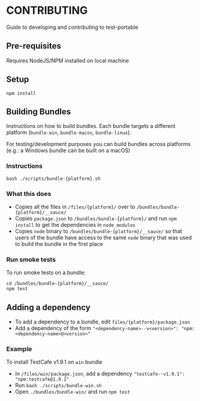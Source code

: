 # CONTRIBUTING
Guide to developing and contributing to test-portable

## Pre-requisites
Requires NodeJS/NPM installed on local machine

## Setup
```
npm install
```

## Building Bundles
Instructions on how to build bundles. Each bundle targets a different platform (`bundle-win`, `bundle-macos`, `bundle-linux`).

For testing/development purposes you can build bundles across platforms (e.g.: a Windows bundle can be built on a macOS)

### Instructions
```
bash ./scripts/bundle-{platform}.sh
```

### What this does
* Copies all the files in `/files/{platform}/` over to `/bundles/bundle-{platform}/__sauce/`
* Copies `package.json` to `/bundles/bundle-{platform}/` and run `npm install` to get the dependencies in `node_modules`
* Copies `node` binary to `/bundles/bundle-{platform}/__sauce/` so that users of the bundle have access to the same `node` binary that was used to build the bundle in the first place

### Run smoke tests
To run smoke tests on a bundle:

```
cd /bundles/bundle-{platform}/__sauce/
npm test
```

## Adding a dependency
* To add a dependency to a bundle, edit `files/{platform}/package.json`
* Add a dependency of the form `"<dependency-name>--v<version>": "npm:<dependency-name>@<version>"`

### Example
To install TestCafe v1.9.1 on `win` bundle

* In `/files/win/package.json`, add a dependency `"testcafe--v1.9.1": "npm:testcafe@1.9.1"`
* Run `bash ./scripts/bundle-win.sh`
* Open `./bundles/bundle-win/` and run `npm test`
